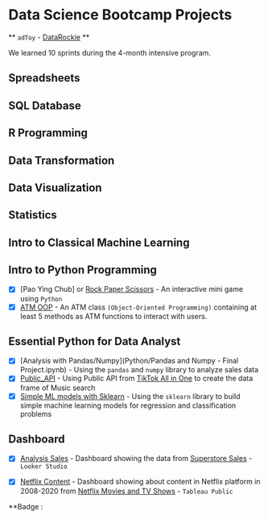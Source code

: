 # Data Science Bootcamp Projects
**  `adToy` - [DataRockie](https://datarockie.com/) **

We learned 10 sprints during the 4-month intensive program.

## Spreadsheets

## SQL Database

## R Programming

## Data Transformation

## Data Visualization

## Statistics

## Intro to Classical Machine Learning

## Intro to Python Programming
- [x] [Pao Ying Chub] or [Rock Paper Scissors](Python/MiniGame-Rock_Paper_Scissors.ipynb) - An interactive mini game using `Python`
- [x] [ATM OOP](Python/Build_Class_ATM.py) - An ATM class `(Object-Oriented Programming)` containing at least 5 methods as ATM functions to interact with users.

## Essential Python for Data Analyst
  - [x] [Analysis with Pandas/Numpy](Python/Pandas and Numpy - Final Project.ipynb) - Using the `pandas` and `numpy` library to analyze sales data
  - [x] [Public_API](Python/Publice_API.ipynb) - Using Public API from [TikTok All in One](https://rapidapi.com/h0p3rwe/api/tiktok-all-in-one/) to create the data frame of Music search
  - [x] [Simple ML models with Sklearn](Python/Sklearn.ipynb) - Using the `sklearn` library to build simple machine learning models for regression and classification problems

## Dashboard
 - [x] [Analysis Sales](https://lookerstudio.google.com/reporting/10c4f24d-43f7-455c-8764-3e5afd77799d) - Dashboard showing the data from [Superstore Sales](https://public.tableau.com/app/resources/sample-data) - `Looker Studio`
  - [x] [Netflix Content](https://public.tableau.com/views/NetflixDashboard_16752420584000/Netflix_Dashboard?:language=en-US&:display_count=n&:origin=viz_share_link) - Dashboard showing about content in Netflix platform in 2008-2020 from [Netflix Movies and TV Shows](https://www.kaggle.com/datasets/shivamb/netflix-shows) - `Tableau Public`



**Badge : 
